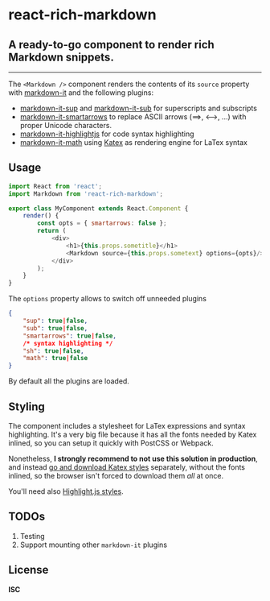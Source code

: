 # react-rich-markdown
## A ready-to-go component to render rich Markdown snippets.
---
The `<Markdown />` component renders the contents of its `source` property with [markdown-it](http://npmjs.com/package/markdown-it) and the following plugins:

* [markdown-it-sup](http://npmjs.com/package/markdown-it-sup) and [markdown-it-sub](http://npmjs.com/package/markdown-it-sub) for superscripts and subscripts
* [markdown-it-smartarrows](http://npmjs.com/package/markdown-it-smartarrows) to replace ASCII arrows (==>, <-->, ...) with proper Unicode characters.
* [markdown-it-highlightjs](http://npmjs.com/package/markdown-it-highlightjs) for code syntax highlighting
* [markdown-it-math](markdown-it-math) using [Katex](http://npmjs.com/package/katex) as rendering engine for LaTex syntax

## Usage
```js
import React from 'react';
import Markdown from 'react-rich-markdown';

export class MyComponent extends React.Component {
	render() {
		const opts = { smartarrows: false };
		return (
			<div>
				<h1>{this.props.sometitle}</h1>
				<Markdown source={this.props.sometext} options={opts}/>
			</div>
		);
	}
}
```
The `options` property allows to switch off unneeded plugins
```json
{
	"sup": true|false,
	"sub": true|false,
	"smartarrows": true|false,
	/* syntax highlighting */
	"sh": true|false,
	"math": true|false
}
```
By default all the plugins are loaded.

## Styling
The component includes a stylesheet for LaTex expressions and syntax highlighting. It's a very big file because it has all the fonts needed by Katex inlined, so you can setup it quickly with PostCSS or Webpack.

Nonetheless, **I strongly recommend to not use this solution in production**, and instead [go and download Katex styles](https://github.com/khan/katex/releases) separately, without the fonts inlined, so the browser isn't forced to download them _all_ at once.

You'll need also [Highlight.js styles](https://github.com/isagalaev/highlight.js/tree/master/src/styles).


## TODOs

1. Testing
1. Support mounting other `markdown-it` plugins

## License

**ISC**
